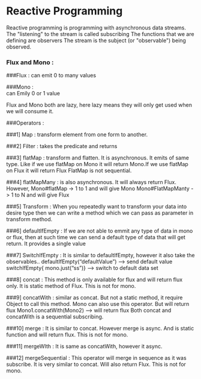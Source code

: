 # Reactive Programming

Reactive programming is programming with asynchronous data streams.
The "listening" to the stream is called subscribing
The functions that we are defining are observers
The stream is the subject (or "observable") being observed.


### Flux and Mono :
###Flux : 
can emit 0 to many values

###Mono :  
can Emily 0 or 1 value

Flux and Mono both are lazy, here  lazy means they will only get used when we will consume it.

###Operators :

###1] Map : 
transform element from one form to another.

###2] Filter : 
takes the predicate and returns

###3] flatMap : 
transform and flatten. It is asynchronous. It emits of same type. Like if we use flatMap on Mono it will return Mono.If we use flatMap on Flux it will return Flux
FlatMap is not sequential.

###4] flatMapMany : 
is also asynchronous. It will always return Flux.
However,
Mono#flatMap -> 1 to 1 and will give Mono
Mono#FlatMapManty -> 1 to N and will give Flux

###5] Transform :
When you repeatedly want to transform your data into desire type then we can write a method which we can pass as parameter in transform method.

###6]  defaultIfEmpty :
If we are not able to emmit any type of data in mono or flux, then at such time we can send a default type of data that will get return. It provides a single value

###7] SwitchIfEmpty :
It is similar to defaultIfEmpty, however it also take the observables..
defaultIfEmpty(“defaultValue”) —> send default value
switchIfEmpty{ mono.just(“ss”)} ——> switch to default data set

###8] concat :
This method is only available for flux and will return flux only. It is static method of Flux. This is not for mono.

###9] concatWith : 
similar as concat. But not a static method, it require
Object to call this method.
Mono can also use this operator. But will return flux
Mono1.concatWith(Mono2) —> will return flux
Both concat and concatWith is a sequential subscribing.


###10] merge :
It is similar to concat. However merge is async. And is static function and will return flux. This is not for mono.

###11] mergeWIth :
It is same as concatWith, however it async.

###12] mergeSequential :
This operator will merge in sequence as it was subscribe. It is very similar to concat. Will also return Flux. This is not for mono.
